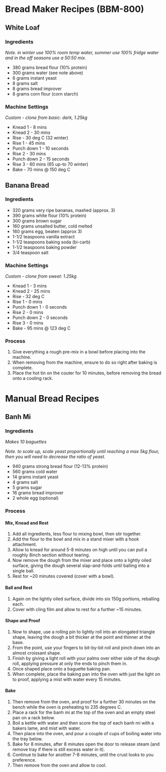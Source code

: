 # Bread Maker Recipes (BBM-800)

## White Loaf

### Ingredients

*Note. in winter use 100% room temp water, summer use 100% fridge water and in the off seasons use a 50:50 mix.*

* 380 grams bread flour (10% protein)
* 300 grams water (see note above)
* 6 grams instant yeast
* 8 grams salt
* 8 grams bread improver
* 8 grams corn flour (corn starch)


### Machine Settings

*Custom - clone from basic: dark, 1.25kg*

* Knead 1 - 8 mins
* Knead 2 - 30 mins
* Rise - 30 deg C (32 winter)
* Rise 1 - 45 mins
* Punch down 1 - 10 seconds
* Rise 2 - 30 mins
* Punch down 2 - 15 seconds
* Rise 3 - 60 mins (65 up-to 70 winter)
* Bake - 70 mins @ 150 deg C


## Banana Bread

### Ingredients

* 320 grams very ripe bananas, mashed (approx. 3)
* 390 grams white flour (10% protein)
* 300 grams brown sugar
* 160 grams unsalted butter, cold melted
* 160 grams egg, beaten (approx 3)
* 1-1/2 teaspoons vanilla extract
* 1-1/2 teaspoons baking soda (bi-carb)
* 1-1/2 teaspoons baking powder
* 3/4 teaspoon salt


### Machine Settings

*Custom - clone from sweet: 1.25kg*

* Knead 1 - 3 mins
* Knead 2 - 25 mins
* Rise - 32 deg C
* Rise 1 - 0 mins
* Punch down 1 - 0 seconds
* Rise 2 - 0 mins
* Punch down 2 - 0 seconds
* Rise 3 - 0 mins
* Bake - 95 mins @ 123 deg C


### Process

1. Give everything a rough pre-mix in a bowl before placing into the machine.
1. When removing from the machine, ensure to do so right after baking is complete.
1. Place the hot tin on the couter for 10 minutes, before removing the bread onto a cooling rack.



# Manual Bread Recipes

## Banh Mi

### Ingredients

*Makes 10 baguettes*

*Note. to scale up, scale yeast proportionally until reaching a max 5kg flour, then you will need to decrease the ratio of yeast.*

* 940 grams strong bread flour (12-13% protein)
* 560 grams cold water
* 14 grams instant yeast
* 4 grams salt
* 5 grams sugar
* 16 grams bread improver
* 2 whole egg (optional)

### Process

#### Mix, Knead and Rest

1. Add all ingredients, less flour to mixing bowl, then stir together.
1. Add the flour to the bowl and mix in a stand mixer with a hook attachment.
1. Allow to knead for around 5-8 minutes on high until you can pull a roughly 8inch section without tearing.
1. Now remove the dough from the mixer and place onto a lightly oiled surface, giving the dough several slap-and-folds until balling into a single ball.
1. Rest for ~20 minutes covered (cover with a bowl).

#### Ball and Rest

1. Again on the lightly oiled surface, divide into six 150g portions, reballing each.
1. Cover with cling film and allow to rest for a further ~15 minutes.

#### Shape and Proof

1. Now to shape, use a rolling pin to lightly roll into an elongated triangle shape, leaving the dough a bit thicker at the point and thinner at the base.
1. From the point, use your fingers to bit-by-bit roll and pinch down into an almost croissant shape.
1. Finish by giving a light roll with your palms over either side of the dough roll, applying pressure at only the ends to pinch them in.
1. Once shaped place onto a baguette baking pan.
1. When complete, place the baking pan into the oven with just the light on to proof, applying a mist with water every 15 minutes.

#### Bake

1. Then remove from the oven, and proof for a further 30 minutes on the bench while the oven is preheating to 235 degrees C.
1. Place a rack for the banh mi at the top of the oven and an empty steel pan on a rack below.
1. Boil a kettle with water and then score the top of each banh mi with a bakers lame, and mist with water.
1. Then place into the oven, and pour a couple of cups of boiling water into the tray below.
1. Bake for 8 minutes, after 8 minutes open the door to release steam (and remove tray if there is still excess water in it).
1. Continue to bake for another 7-8 minutes, until the crust looks to you preference.
1. Then remove from the oven and allow to cool.

